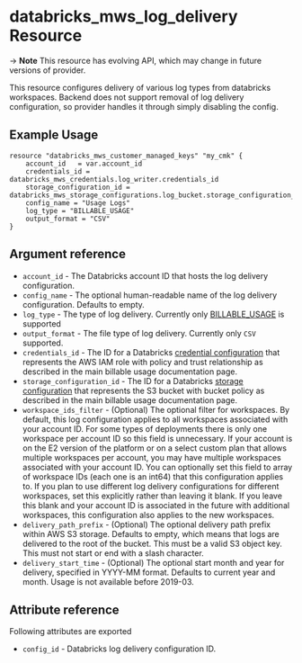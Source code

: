 # databricks_mws_log_delivery Resource

-> **Note** This resource has evolving API, which may change in future versions of provider.

This resource configures delivery of various log types from databricks workspaces. Backend does not support removal of log delivery configuration, so provider handles it through simply disabling the config.

## Example Usage

```hcl
resource "databricks_mws_customer_managed_keys" "my_cmk" {
    account_id   = var.account_id
    credentials_id = databricks_mws_credentials.log_writer.credentials_id
    storage_configuration_id = databricks_mws_storage_configurations.log_bucket.storage_configuration_id
    config_name = "Usage Logs"
    log_type = "BILLABLE_USAGE"
    output_format = "CSV"
}
```

## Argument reference

* `account_id` - The Databricks account ID that hosts the log delivery configuration.
* `config_name`	- The optional human-readable name of the log delivery configuration. Defaults to empty.
* `log_type` - The type of log delivery. Currently only [BILLABLE_USAGE](https://docs.databricks.com/administration-guide/account-settings/usage.html#download-usage-as-a-csv-file) is supported
* `output_format` - The file type of log delivery. Currently only `CSV` supported.
* `credentials_id` - The ID for a Databricks [credential configuration](mws_credentials.md) that represents the AWS IAM role with policy and trust relationship as described in the main billable usage documentation page.
* `storage_configuration_id` - The ID for a Databricks [storage configuration](mws_storage_configurations.md) that represents the S3 bucket with bucket policy as described in the main billable usage documentation page.
* `workspace_ids_filter` - (Optional) The optional filter for workspaces. By default, this log configuration applies to all workspaces associated with your account ID. For some types of deployments there is only one workspace per account ID so this field is unnecessary. If your account is on the E2 version of the platform or on a select custom plan that allows multiple workspaces per account, you may have multiple workspaces associated with your account ID. You can optionally set this field to array of workspace IDs (each one is an int64) that this configuration applies to. If you plan to use different log delivery configurations for different workspaces, set this explicitly rather than leaving it blank. If you leave this blank and your account ID is associated in the future with additional workspaces, this configuration also applies to the new workspaces.
* `delivery_path_prefix` - (Optional) The optional delivery path prefix within AWS S3 storage. Defaults to empty, which means that logs are delivered to the root of the bucket. This must be a valid S3 object key. This must not start or end with a slash character.
* `delivery_start_time`	- (Optional) The optional start month and year for delivery, specified in YYYY-MM format. Defaults to current year and month. Usage is not available before 2019-03.

## Attribute reference

Following attributes are exported

* `config_id` - Databricks log delivery configuration ID.